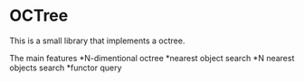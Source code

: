 # OCTree

This is a small library that implements a octree. 

The main features
*N-dimentional octree 
*nearest object search
*N nearest objects search
*functor query
